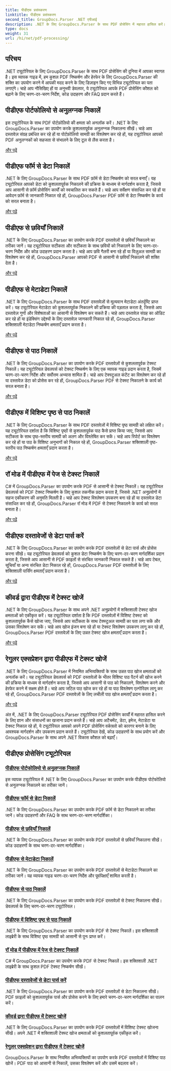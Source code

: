 ```yaml
---
title: पीडीएफ प्रसंस्करण
linktitle: पीडीएफ प्रसंस्करण
second_title: GroupDocs.Parser .NET एपीआई
description: .NET के लिए GroupDocs.Parser के साथ PDF प्रोसेसिंग में महारत हासिल करें। PDF से अटैचमेंट, डेटा, इमेज, मेटाडेटा और टेक्स्ट को कुशलतापूर्वक निकालना सीखें।
type: docs
weight: 31
url: /hi/net/pdf-processing/
---
```

## परिचय

.NET ट्यूटोरियल के लिए GroupDocs.Parser के साथ PDF प्रोसेसिंग की दुनिया में आपका स्वागत है। इस व्यापक गाइड में, हम कुशल PDF निष्कर्षण और हेरफेर के लिए GroupDocs.Parser की शक्ति का उपयोग करने में आपकी मदद करने के लिए डिज़ाइन किए गए विभिन्न ट्यूटोरियल का पता लगाएंगे। चाहे आप नौसिखिए हों या अनुभवी डेवलपर, ये ट्यूटोरियल आपके PDF प्रोसेसिंग कौशल को बढ़ाने के लिए चरण-दर-चरण निर्देश, कोड उदाहरण और FAQ प्रदान करते हैं।

## पीडीएफ पोर्टफोलियो से अनुलग्नक निकालें
इस ट्यूटोरियल के साथ PDF पोर्टफ़ोलियो की क्षमता को अनलॉक करें। .NET के लिए GroupDocs.Parser का उपयोग करके कुशलतापूर्वक अनुलग्नक निकालना सीखें। चाहे आप दस्तावेज़ संग्रह प्रबंधित कर रहे हों या पोर्टफ़ोलियो सामग्री का विश्लेषण कर रहे हों, यह ट्यूटोरियल आपको PDF अनुलग्नकों को सहजता से संभालने के लिए टूल से लैस करता है।

[और पढ़ें](./extract-attachments-from-pdf-portfolios/)

## पीडीएफ फॉर्म से डेटा निकालें
.NET के लिए GroupDocs.Parser के साथ PDF फ़ॉर्म से डेटा निष्कर्षण को सरल बनाएँ। यह ट्यूटोरियल आपको डेटा को कुशलतापूर्वक निकालने की प्रक्रिया के माध्यम से मार्गदर्शन करता है, जिससे आप आसानी से फ़ॉर्म प्रोसेसिंग कार्यों को स्वचालित कर सकते हैं। चाहे आप सर्वेक्षण संसाधित कर रहे हों या आवेदन फ़ॉर्म से जानकारी निकाल रहे हों, GroupDocs.Parser PDF फ़ॉर्म से डेटा निष्कर्षण के कार्य को सरल बनाता है।

[और पढ़ें](./extract-data-from-pdf-forms/)

## पीडीएफ से छवियाँ निकालें
.NET के लिए GroupDocs.Parser का उपयोग करके PDF दस्तावेज़ों से छवियाँ निकालने का तरीका जानें। यह ट्यूटोरियल सटीकता और सटीकता के साथ छवियों को निकालने के लिए चरण-दर-चरण निर्देश और कोड उदाहरण प्रदान करता है। चाहे आप छवि गैलरी बना रहे हों या विज़ुअल सामग्री का विश्लेषण कर रहे हों, GroupDocs.Parser आपको PDF से आसानी से छवियाँ निकालने की शक्ति देता है।

[और पढ़ें](./extract-images-from-pdf/)

## पीडीएफ से मेटाडेटा निकालें
.NET के लिए GroupDocs.Parser के साथ PDF दस्तावेज़ों से मूल्यवान मेटाडेटा अंतर्दृष्टि प्राप्त करें। यह ट्यूटोरियल मेटाडेटा को कुशलतापूर्वक निकालने की प्रक्रिया की पड़ताल करता है, जिससे आप दस्तावेज़ गुणों और विशेषताओं का आसानी से विश्लेषण कर सकते हैं। चाहे आप दस्तावेज़ संग्रह का ऑडिट कर रहे हों या इंडेक्सिंग उद्देश्यों के लिए दस्तावेज़ जानकारी निकाल रहे हों, GroupDocs.Parser शक्तिशाली मेटाडेटा निष्कर्षण क्षमताएँ प्रदान करता है।

[और पढ़ें](./extract-metadata-from-pdf/)

## पीडीएफ से पाठ निकालें
.NET के लिए GroupDocs.Parser का उपयोग करके PDF दस्तावेज़ों से कुशलतापूर्वक टेक्स्ट निकालें। यह ट्यूटोरियल डेवलपर्स को टेक्स्ट निष्कर्षण के लिए एक व्यापक गाइड प्रदान करता है, जिसमें चरण-दर-चरण निर्देश और सर्वोत्तम अभ्यास शामिल हैं। चाहे आप टेक्स्टुअल कंटेंट का विश्लेषण कर रहे हों या दस्तावेज़ डेटा को प्रोसेस कर रहे हों, GroupDocs.Parser PDF से टेक्स्ट निकालने के कार्य को सरल बनाता है।

[और पढ़ें](./extract-text-from-pdf/)

## पीडीएफ में विशिष्ट पृष्ठ से पाठ निकालें
.NET के लिए GroupDocs.Parser के साथ PDF दस्तावेज़ों में विशिष्ट पृष्ठ सामग्री को लक्षित करें। यह ट्यूटोरियल दर्शाता है कि विशिष्ट पृष्ठों से कुशलतापूर्वक पाठ कैसे प्राप्त किया जाए, जिससे आप सटीकता के साथ पृष्ठ-स्तरीय सामग्री को अलग और विश्लेषित कर सकें। चाहे आप रिपोर्ट का विश्लेषण कर रहे हों या पाठ के विशिष्ट अनुभागों को निकाल रहे हों, GroupDocs.Parser शक्तिशाली पृष्ठ-स्तरीय पाठ निष्कर्षण क्षमताएँ प्रदान करता है।

[और पढ़ें](./extract-text-from-specific-page-in-pdf/)

## रॉ मोड में पीडीएफ में पेज से टेक्स्ट निकालें
C# में GroupDocs.Parser का उपयोग करके PDF से आसानी से टेक्स्ट निकालें। यह ट्यूटोरियल डेवलपर्स को PDF टेक्स्ट निष्कर्षण के लिए कुशल तकनीक प्रदान करता है, जिससे .NET अनुप्रयोगों में सहज एकीकरण की अनुमति मिलती है। चाहे आप टेक्स्ट विश्लेषण उपकरण बना रहे हों या दस्तावेज़ डेटा संसाधित कर रहे हों, GroupDocs.Parser रॉ मोड में PDF से टेक्स्ट निकालने के कार्य को सरल बनाता है।

[और पढ़ें](./extract-text-from-page-in-pdf-in-raw-mode/)

## पीडीएफ दस्तावेजों से डेटा पार्स करें
.NET के लिए GroupDocs.Parser का उपयोग करके PDF दस्तावेज़ों से डेटा पार्स और प्रोसेस करना सीखें। यह ट्यूटोरियल डेवलपर्स को कुशल डेटा निष्कर्षण के लिए चरण-दर-चरण मार्गदर्शिका प्रदान करता है, जिससे आप आसानी से PDF फ़ाइलों से संरचित जानकारी निकाल सकते हैं। चाहे आप टेबल, सूचियाँ या अन्य संरचित डेटा निकाल रहे हों, GroupDocs.Parser PDF दस्तावेज़ों के लिए शक्तिशाली पार्सिंग क्षमताएँ प्रदान करता है।

[और पढ़ें](./parse-data-from-pdf-documents/)

## कीवर्ड द्वारा पीडीएफ में टेक्स्ट खोजें
.NET के लिए GroupDocs.Parser के साथ अपने .NET अनुप्रयोगों में शक्तिशाली टेक्स्ट खोज क्षमताओं को एकीकृत करें। यह ट्यूटोरियल दर्शाता है कि PDF दस्तावेज़ों में विशिष्ट टेक्स्ट को कुशलतापूर्वक कैसे खोजा जाए, जिससे आप सटीकता के साथ टेक्स्टुअल सामग्री का पता लगा सकें और उसका विश्लेषण कर सकें। चाहे आप खोज इंजन बना रहे हों या टेक्स्ट विश्लेषण उपकरण लागू कर रहे हों, GroupDocs.Parser PDF दस्तावेज़ों के लिए उन्नत टेक्स्ट खोज क्षमताएँ प्रदान करता है।

[और पढ़ें](./search-text-in-pdf-by-keyword/)

## रेगुलर एक्सप्रेशन द्वारा पीडीएफ में टेक्स्ट खोजें
.NET के लिए GroupDocs.Parser में नियमित अभिव्यक्तियों के साथ उन्नत पाठ खोज क्षमताओं को अनलॉक करें। यह ट्यूटोरियल डेवलपर्स को PDF दस्तावेज़ों के भीतर विशिष्ट पाठ पैटर्न की खोज करने की प्रक्रिया के माध्यम से मार्गदर्शन करता है, जिससे आप आसानी से पाठ को निकालने, विश्लेषण करने और हेरफेर करने में सक्षम होते हैं। चाहे आप जटिल पाठ खोज कर रहे हों या पाठ विश्लेषण एल्गोरिदम लागू कर रहे हों, GroupDocs.Parser PDF दस्तावेज़ों के लिए लचीली पाठ खोज क्षमताएँ प्रदान करता है।

[और पढ़ें](./search-text-in-pdf-by-regular-expression/)

अंत में, .NET के लिए GroupDocs.Parser ट्यूटोरियल PDF प्रोसेसिंग कार्यों में महारत हासिल करने के लिए ज्ञान और संसाधनों का खजाना प्रदान करते हैं। चाहे आप अटैचमेंट, डेटा, इमेज, मेटाडेटा या टेक्स्ट निकाल रहे हों, ये ट्यूटोरियल आपको अपने PDF प्रोसेसिंग वर्कफ़्लो को कारगर बनाने के लिए आवश्यक मार्गदर्शन और उपकरण प्रदान करते हैं। ट्यूटोरियल देखें, कोड उदाहरणों के साथ प्रयोग करें और GroupDocs.Parser के साथ अपने .NET विकास कौशल को बढ़ाएँ।
## पीडीएफ प्रोसेसिंग ट्यूटोरियल
### [पीडीएफ पोर्टफोलियो से अनुलग्नक निकालें](./extract-attachments-from-pdf-portfolios/)
इस व्यापक ट्यूटोरियल में .NET के लिए GroupDocs.Parser का उपयोग करके पीडीएफ पोर्टफोलियो से अनुलग्नक निकालने का तरीका जानें।
### [पीडीएफ फॉर्म से डेटा निकालें](./extract-data-from-pdf-forms/)
.NET के लिए GroupDocs.Parser का उपयोग करके PDF फ़ॉर्म से डेटा निकालने का तरीका जानें। कोड उदाहरणों और FAQ के साथ चरण-दर-चरण मार्गदर्शिका।
### [पीडीएफ से छवियाँ निकालें](./extract-images-from-pdf/)
.NET के लिए GroupDocs.Parser का उपयोग करके PDF दस्तावेज़ों से छवियाँ निकालना सीखें। कोड उदाहरणों के साथ चरण-दर-चरण मार्गदर्शिका।
### [पीडीएफ से मेटाडेटा निकालें](./extract-metadata-from-pdf/)
.NET के लिए GroupDocs.Parser का उपयोग करके PDF दस्तावेज़ों से मेटाडेटा निकालने का तरीका जानें। यह व्यापक गाइड चरण-दर-चरण निर्देश और पूर्वापेक्षाएँ शामिल करती है।
### [पीडीएफ से पाठ निकालें](./extract-text-from-pdf/)
.NET के लिए GroupDocs.Parser का उपयोग करके PDF दस्तावेज़ों से टेक्स्ट निकालना सीखें। डेवलपर्स के लिए चरण-दर-चरण ट्यूटोरियल।
### [पीडीएफ में विशिष्ट पृष्ठ से पाठ निकालें](./extract-text-from-specific-page-in-pdf/)
.NET के लिए GroupDocs.Parser का उपयोग करके PDF से टेक्स्ट निकालें। इस शक्तिशाली लाइब्रेरी के साथ विशिष्ट पृष्ठ सामग्री को आसानी से पुनः प्राप्त करें।
### [रॉ मोड में पीडीएफ में पेज से टेक्स्ट निकालें](./extract-text-from-page-in-pdf-in-raw-mode/)
C# में GroupDocs.Parser का उपयोग करके PDF से टेक्स्ट निकालें। इस शक्तिशाली .NET लाइब्रेरी के साथ कुशल PDF टेक्स्ट निष्कर्षण सीखें।
### [पीडीएफ दस्तावेजों से डेटा पार्स करें](./parse-data-from-pdf-documents/)
.NET के लिए GroupDocs.Parser का उपयोग करके PDF दस्तावेज़ों से डेटा निकालना सीखें। PDF फ़ाइलों को कुशलतापूर्वक पार्स और प्रोसेस करने के लिए हमारे चरण-दर-चरण मार्गदर्शिका का पालन करें।
### [कीवर्ड द्वारा पीडीएफ में टेक्स्ट खोजें](./search-text-in-pdf-by-keyword/)
.NET के लिए GroupDocs.Parser का उपयोग करके PDF दस्तावेज़ों में विशिष्ट टेक्स्ट खोजना सीखें। अपने .NET में शक्तिशाली टेक्स्ट खोज क्षमताओं को कुशलतापूर्वक एकीकृत करें।
### [रेगुलर एक्सप्रेशन द्वारा पीडीएफ में टेक्स्ट खोजें](./search-text-in-pdf-by-regular-expression/)
GroupDocs.Parser के साथ नियमित अभिव्यक्तियों का उपयोग करके PDF दस्तावेज़ों में विशिष्ट पाठ खोजें। PDF पाठ को आसानी से निकालें, उसका विश्लेषण करें और उसमें बदलाव करें।